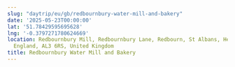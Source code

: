 ```yaml
---
slug: "daytrip/eu/gb/redbournbury-water-mill-and-bakery"
date: '2025-05-23T00:00:00'
lat: '51.78429595695628'
lng: '-0.3797271780624669'
location: Redbournbury Mill, Redbournbury Lane, Redbourn, St Albans, Hertfordshire,
  England, AL3 6RS, United Kingdom
title: Redbournbury Water Mill and Bakery
---
```



